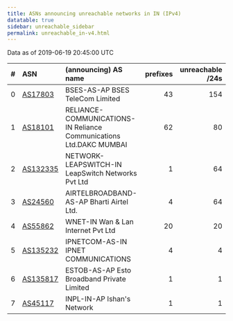 ```yaml
---
title: ASNs announcing unreachable networks in IN (IPv4)
datatable: true
sidebar: unreachable_sidebar
permalink: unreachable_in-v4.html
---
```


Data as of 2019-06-19 20:45:00 UTC


<div class="datatable-begin"></div>

|   # | ASN                                      | (announcing) AS name                                               |   prefixes |   unreachable /24s |
|----:|:-----------------------------------------|:-------------------------------------------------------------------|-----------:|-------------------:|
|   0 | [AS17803](unreachable_AS17803-v4.html)   | BSES-AS-AP BSES TeleCom Limited                                    |         43 |                154 |
|   1 | [AS18101](unreachable_AS18101-v4.html)   | RELIANCE-COMMUNICATIONS-IN Reliance Communications Ltd.DAKC MUMBAI |         62 |                 80 |
|   2 | [AS132335](unreachable_AS132335-v4.html) | NETWORK-LEAPSWITCH-IN LeapSwitch Networks Pvt Ltd                  |          1 |                 64 |
|   3 | [AS24560](unreachable_AS24560-v4.html)   | AIRTELBROADBAND-AS-AP Bharti Airtel Ltd.                           |          4 |                 64 |
|   4 | [AS55862](unreachable_AS55862-v4.html)   | WNET-IN Wan &amp; Lan Internet Pvt Ltd                             |         20 |                 20 |
|   5 | [AS135232](unreachable_AS135232-v4.html) | IPNETCOM-AS-IN IPNET COMMUNICATIONS                                |          4 |                  4 |
|   6 | [AS135817](unreachable_AS135817-v4.html) | ESTOB-AS-AP Esto Broadband Private Limited                         |          1 |                  1 |
|   7 | [AS45117](unreachable_AS45117-v4.html)   | INPL-IN-AP Ishan's Network                                         |          1 |                  1 |

<div class="datatable-end"></div>